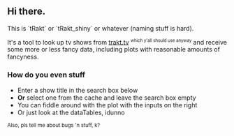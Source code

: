 ## Hi there.
<p class = "lead">This is `tRakt` or `tRakt_shiny` or whatever (naming stuff is hard).</p>

<p class = "lead">It's a tool to look up tv shows from <a href = 'http://trakt.tv' target = '_blank'>trakt.tv</a> <sup><small>which y'all should use anyway</small></sup> and receive some more or less fancy data, including plots with reasonable amounts of fancyness.</p>

### How do you even stuff

* Enter a show title in the search box below 
* **Or** select one from the cache and leave the search box empty
* You can fiddle around with the plot with the inputs on the right
* Or just look at the dataTables, idunno

<small>Also, pls tell me about bugs 'n stuff, k?</small>
